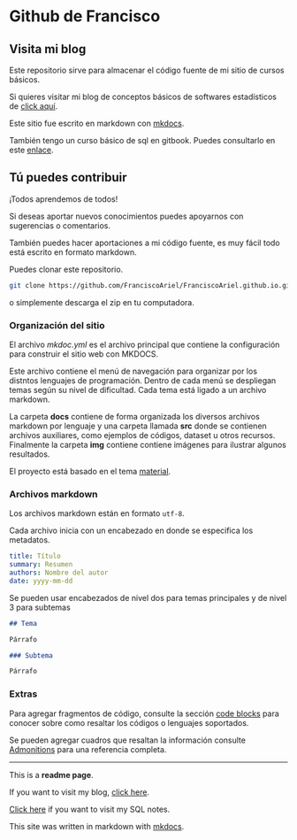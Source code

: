 # Github de Francisco

## Visita mi blog

Este repositorio sirve para almacenar el código fuente de mi sitio de cursos básicos.

Si quieres visitar mi blog de conceptos básicos de softwares estadísticos de [click aquí](https://franciscoariel.github.io/site).

Este sitio fue escrito en markdown con [mkdocs](https://www.mkdocs.org).

También tengo un curso básico de sql en gitbook. Puedes consultarlo en este [enlace](https://vazquez-chavez-francisco-ariel.gitbook.io/notas/).

## Tú puedes contribuir

¡Todos aprendemos de todos!

Si deseas aportar nuevos conocimientos puedes apoyarnos con sugerencias o comentarios.

También puedes hacer aportaciones a mi código fuente, es muy fácil todo está escrito en formato markdown.

Puedes clonar este repositorio.

````bash
git clone https://github.com/FranciscoAriel/FranciscoAriel.github.io.git
````

o simplemente descarga el zip en tu computadora.

### Organización del sitio

El archivo *mkdoc.yml* es el archivo principal que contiene la configuración para construir el sitio web con MKDOCS.

Este archivo contiene el menú de navegación para organizar por los distntos lenguajes de programación. Dentro de cada menú se despliegan temas según su nivel de dificultad. Cada tema está ligado a un archivo markdown.

La carpeta **docs** contiene de forma organizada los diversos archivos markdown por lenguaje y una carpeta llamada **src** donde se contienen archivos auxiliares, como ejemplos de códigos, dataset u otros recursos. Finalmente la carpeta **img** contiene contiene imágenes para ilustrar algunos resultados.

El proyecto está basado en el tema [material](https://squidfunk.github.io/mkdocs-material).

### Archivos markdown

Los archivos markdown están en formato `utf-8`.

Cada archivo inicia con un encabezado en donde se especifica los metadatos.

````yaml
title: Título
summary: Resumen
authors: Nombre del autor
date: yyyy-mm-dd
````

Se pueden usar encabezados de nivel dos para temas principales y de nivel 3 para subtemas

````md
## Tema

Párrafo

### Subtema

Párrafo
````

### Extras

Para agregar fragmentos de código, consulte la sección [code blocks](https://squidfunk.github.io/mkdocs-material/reference/code-blocks/#code-blocks) para conocer sobre como resaltar los códigos o lenguajes soportados.

Se pueden agregar cuadros que resaltan la información consulte [Admonitions](https://squidfunk.github.io/mkdocs-material/reference/admonitions/#admonitions) para una referencia completa.

----

This is a **readme page**.

If you want to visit my blog, [click here](https://franciscoariel.github.io/site).

[Click here](https://vazquez-chavez-francisco-ariel.gitbook.io/notas/) if you want to visit my SQL notes.

This site was written in markdown with [mkdocs](https://www.mkdocs.org).
